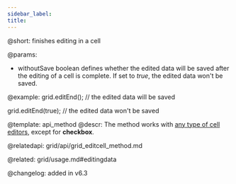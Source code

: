 ```yaml
---
sidebar_label:
title:
---          
```


@short: finishes editing in a cell


@params:
- withoutSave	boolean    defines whether the edited data will be saved after the editing of a cell is complete. If set to <i>true</i>, the edited data won't be saved. 


@example:
grid.editEnd(); // the edited data will be saved

grid.editEnd(true); // the edited data won't be saved


@template: api_method
@descr:
The method works with [any type of cell editors](grid/configuration.md#columneditors), except for **checkbox**. 


@relatedapi: grid/api/grid_editcell_method.md

@related: grid/usage.md#editingdata

@changelog: added in v6.3


